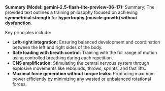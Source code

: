 

**Summary (Model: gemini-2.5-flash-lite-preview-06-17):**
Summary:
The provided text outlines a training philosophy focused on achieving **symmetrical strength** for **hypertrophy (muscle growth) without dysfunction**.

Key principles include:

*   **Left-right integration:** Ensuring balanced development and coordination between the left and right sides of the body.
*   **Safe loading with breath control:** Training with the full range of motion using controlled breathing during each repetition.
*   **CNS amplification:** Stimulating the central nervous system through explosive movements like rebounds, throws, sprints, and fast lifts.
*   **Maximal force generation without torque leaks:** Producing maximum power efficiently by minimizing any wasted or unbalanced rotational forces.
